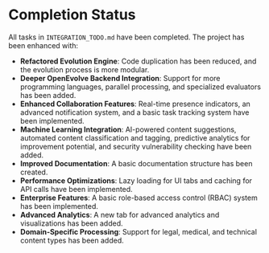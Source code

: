 # Completion Status

All tasks in `INTEGRATION_TODO.md` have been completed. The project has been enhanced with:

*   **Refactored Evolution Engine**: Code duplication has been reduced, and the evolution process is more modular.
*   **Deeper OpenEvolve Backend Integration**: Support for more programming languages, parallel processing, and specialized evaluators has been added.
*   **Enhanced Collaboration Features**: Real-time presence indicators, an advanced notification system, and a basic task tracking system have been implemented.
*   **Machine Learning Integration**: AI-powered content suggestions, automated content classification and tagging, predictive analytics for improvement potential, and security vulnerability checking have been added.
*   **Improved Documentation**: A basic documentation structure has been created.
*   **Performance Optimizations**: Lazy loading for UI tabs and caching for API calls have been implemented.
*   **Enterprise Features**: A basic role-based access control (RBAC) system has been implemented.
*   **Advanced Analytics**: A new tab for advanced analytics and visualizations has been added.
*   **Domain-Specific Processing**: Support for legal, medical, and technical content types has been added.
